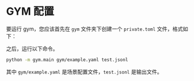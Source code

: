 # GYM 配置

要运行 gym，您应该首先在 `gym` 文件夹下创建一个 `private.toml` 文件，格式如下：

之后，运行以下命令。

```bash
python -m gym.main gym/example.yaml test.jsonl
```

其中 `gym/example.yaml` 是场景配置文件，`test.jsonl` 是输出文件。
